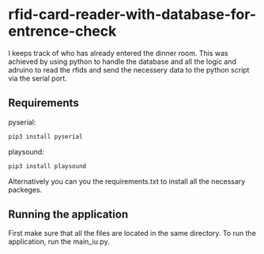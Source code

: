 # rfid-card-reader-with-database-for-entrence-check

I keeps track of who has already entered the dinner room. This was achieved by using python to handle the database and all the logic and adruino to read the rfids and send the necessery data to the python script via the serial port.

## Requirements

pyserial:
```sh
pip3 install pyserial
```
playsound:
```sh
pip3 install playsound
```
 
Alternatively you can you the requirements.txt to install all the necessary packeges.

## Running the application
First make sure that all the files are located in the same directory.
To run the application, run the main_iu.py.